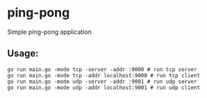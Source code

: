 # ping-pong

Simple ping-pong application

## Usage:
```shell
go run main.go -mode tcp -server -addr :9000 # run tcp server
go run main.go -mode tcp -addr localhost:9000 # run tcp client
go run main.go -mode udp -server -addr :9001 # run udp server
go run main.go -mode udp -addr localhost:9001 # run udp client
```
